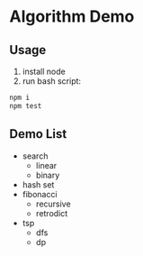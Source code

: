 # Algorithm Demo

## Usage

1. install node
2. run bash script:

```bash
npm i
npm test
```

## Demo List

+ search
    + linear
    + binary
+ hash set
+ fibonacci
    + recursive
    + retrodict
+ tsp
    + dfs
    + dp